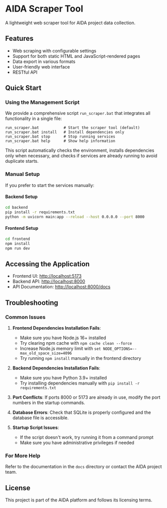 # AIDA Scraper Tool

A lightweight web scraper tool for AIDA project data collection.

## Features

- Web scraping with configurable settings
- Support for both static HTML and JavaScript-rendered pages
- Data export in various formats
- User-friendly web interface
- RESTful API

## Quick Start

### Using the Management Script

We provide a comprehensive script `run_scraper.bat` that integrates all functionality in a single file:

```
run_scraper.bat           # Start the scraper tool (default)
run_scraper.bat install   # Install dependencies only
run_scraper.bat stop      # Stop running services
run_scraper.bat help      # Show help information
```

This script automatically checks the environment, installs dependencies only when necessary, and checks if services are already running to avoid duplicate starts.

### Manual Setup

If you prefer to start the services manually:

#### Backend Setup

```bash
cd backend
pip install -r requirements.txt
python -m uvicorn main:app --reload --host 0.0.0.0 --port 8000
```

#### Frontend Setup

```bash
cd frontend
npm install
npm run dev
```

## Accessing the Application

- Frontend UI: [http://localhost:5173](http://localhost:5173)
- Backend API: [http://localhost:8000](http://localhost:8000)
- API Documentation: [http://localhost:8000/docs](http://localhost:8000/docs)

## Troubleshooting

### Common Issues

1. **Frontend Dependencies Installation Fails**:
   - Make sure you have Node.js 16+ installed
   - Try clearing npm cache with `npm cache clean --force`
   - Increase Node.js memory limit with `set NODE_OPTIONS=--max_old_space_size=4096`
   - Try running `npm install` manually in the frontend directory

2. **Backend Dependencies Installation Fails**:
   - Make sure you have Python 3.9+ installed
   - Try installing dependencies manually with `pip install -r requirements.txt`

3. **Port Conflicts**: If ports 8000 or 5173 are already in use, modify the port numbers in the startup commands.

4. **Database Errors**: Check that SQLite is properly configured and the database file is accessible.

5. **Startup Script Issues**:
   - If the script doesn't work, try running it from a command prompt
   - Make sure you have administrative privileges if needed

### For More Help

Refer to the documentation in the `docs` directory or contact the AIDA project team.

## License

This project is part of the AIDA platform and follows its licensing terms. 